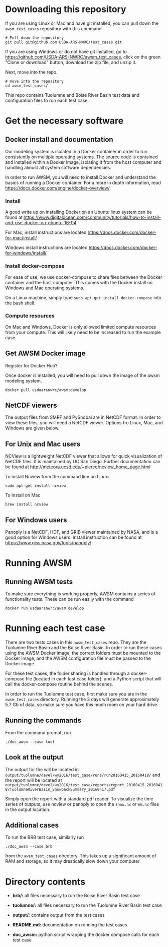 # Downloading this repository
If you are using Linux or Mac and have git installed, you can pull down the `awsm_test_cases` repository with this command
```
# Pull down the repository
git pull git@github.com:USDA-ARS-NWRC/test_cases.git
```
If you are using Windows or do not have git installed, go to https://github.com/USDA-ARS-NWRC/awsm_test_cases, click on the green "Clone or download" button, download the zip file, and unzip it.

Next, move into the repo.
```
# move into the repository
cd awsm_test_cases/
```

This repo contains Tuolumne and Boise River Basin test data and configuration files to run each test case.

# Get the necessary software

## Docker install and documentation
Our modeling system is isolated in a Docker container in order to run consistently on multiple operating systems.
The source code is contained and installed within a Docker image, isolating it from the host
computer and handling almost all system software dependencies.

In order to run AWSM, you will need to install Docker and understand the basics of running a Docker container.
For a more in depth information, read
https://docs.docker.com/engine/docker-overview/

### Install
A good write up on installing Docker on an Ubuntu linux system can be found at https://www.digitalocean.com/community/tutorials/how-to-install-and-use-docker-on-ubuntu-16-04

For Mac, install instructions are located https://docs.docker.com/docker-for-mac/install/

Windows install instructions are located https://docs.docker.com/docker-for-windows/install/

### Install docker-compose
For ease of use, we use docker-compose to share files between the Docker container and the host computer. This comes with the Docker install on Windows and Mac operating systems.

On a Linux machine, simply type `sudo apt-get install docker-compose` into the bash shell.

### Compute resources
On Mac and Windows, Docker is only allowed limited compute resources from your compute. This will likely need to be increased to run the example case

## Get AWSM Docker image
Register for Docker Hub?

Once docker is installed, you will need to pull down the image of the awsm modeling system.
```
docker pull usdaarsnwrc/awsm:develop
```

## NetCDF viewers
The output files from SMRF and PySnobal are in NetCDF format.
In order to view these files, you will need a NetCDF viewer. Options fro Linux, Mac, and Windows are given below.
## For Unix and Mac users
NCView is a lightweight NetCDF viewer that allows for quick visualization of NetCDF files. It is maintained by UC San Diego.
Further documentation can be found at http://meteora.ucsd.edu/~pierce/ncview_home_page.html

To install Ncview from the command line on Linux:
```
sudo apt-get install ncview
```
To install on Mac
```
brew install ncview
```


## For Windows users
Panoply is a NetCDF, HDF, and GRIB viewer maintained by NASA, and is a good option for Windows users.
Install instruction can be found at https://www.giss.nasa.gov/tools/panoply/

# Running AWSM

## Running AWSM tests
To make sure everything is working properly, AWSM contains a series of
functionality tests. These can be run easily with the command
```
docker run usdaarsnwrc/awsm:develop
```

# Running each test case
There are two tests cases in this `awsm_test_cases` repo. They are the Tuolumne
River Basin and the Boise River Basin. In order to run these cases using the
AWSM Docker image, the correct folders must be mounted to the Docker image, and
the AWSM configuration file must be passed to the Docker image.

For these test cases, the folder sharing is handled through a docker-compose file (located
in each test case folder), and a Python script that will call the docker-compose
routine behind the scenes.

In order to run the Tuolumne test case, first make sure you are in the
`awsm_test_cases` directory.
Running the 3 days will generate approximately 5.7 Gb of data, so make sure
you have this much room on your hard drive.

## Running the commands
From the command prompt, run
```
./doc_awsm --case tuol
```

## Look at the output
The output for the  will be located in `output/tuolumne/devel/wy2016/test_case/runs/run20160415_20160418/`
and the report will be located at `output/tuolumne/devel/wy2016/test_case/reports/report_20160415_20160418/TuolumneRiverBasin_SnowpackSummary_20160417.pdf`

Simply open the report with a standard pdf reader. To visualize the time series of outputs, use ncview or panoply to open the `snow.nc` or `em.nc` files in the output location.

## Additional cases
To run the BRB test case, similarly run
```
./doc_awsm --case brb
```
from the `awsm_test_cases` directory. This takes up a significant amount of RAM and storage,
so it may drastically slow down your computer.

# Directory contents
- **brb/:** all files necessary to run the Boise River Basin test case

- **tuolumne/:** all files necessary to run the Tuolumne River Basin test case

- **output/:** contains output from the test cases

- **README.md:** documentation on running the test cases

- **doc_awsm:** python script wrapping the docker compose calls for each test case
